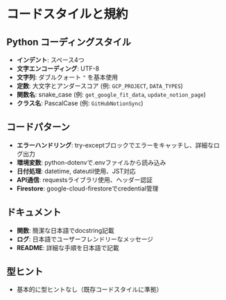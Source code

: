 # コードスタイルと規約

## Python コーディングスタイル
- **インデント**: スペース4つ
- **文字エンコーディング**: UTF-8
- **文字列**: ダブルクォート `"` を基本使用
- **定数**: 大文字とアンダースコア (例: `GCP_PROJECT`, `DATA_TYPES`)
- **関数名**: snake_case (例: `get_google_fit_data`, `update_notion_page`)
- **クラス名**: PascalCase (例: `GitHubNotionSync`)

## コードパターン
- **エラーハンドリング**: try-exceptブロックでエラーをキャッチし、詳細なログ出力
- **環境変数**: python-dotenvで.envファイルから読み込み
- **日付処理**: datetime, dateutil使用、JST対応
- **API通信**: requestsライブラリ使用、ヘッダー認証
- **Firestore**: google-cloud-firestoreでcredential管理

## ドキュメント
- **関数**: 簡潔な日本語でdocstring記載
- **ログ**: 日本語でユーザーフレンドリーなメッセージ
- **README**: 詳細な手順を日本語で記載

## 型ヒント
- 基本的に型ヒントなし（既存コードスタイルに準拠）